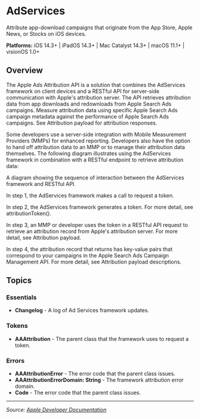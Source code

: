 # AdServices

Attribute app-download campaigns that originate from the App Store, Apple News, or Stocks on iOS devices.

**Platforms:** iOS 14.3+ | iPadOS 14.3+ | Mac Catalyst 14.3+ | macOS 11.1+ | visionOS 1.0+

## Overview

The Apple Ads Attribution API is a solution that combines the AdServices framework on client devices and a RESTful API for server-side communication with Apple's attribution server. The API retrieves attribution data from app downloads and redownloads from Apple Search Ads campaigns. Measure attribution data using specific Apple Search Ads campaign metadata against the performance of Apple Search Ads campaigns. See Attribution payload for attribution responses.

Some developers use a server-side integration with Mobile Measurement Providers (MMPs) for enhanced reporting. Developers also have the option to hand off attribution data to an MMP or to manage their attribution data themselves. The following diagram illustrates using the AdServices framework in combination with a RESTful endpoint to retrieve attribution data:

A diagram showing the sequence of interaction between the AdServices framework and RESTful API.

In step 1, the AdServices framework makes a call to request a token.

In step 2, the AdServices framework generates a token. For more detail, see attributionToken().

In step 3, an MMP or developer uses the token in a RESTful API request to retrieve an attribution record from Apple's attribution server. For more detail, see Attribution payload.

In step 4, the attribution record that returns has key-value pairs that correspond to your campaigns in the Apple Search Ads Campaign Management API. For more detail, see Attribution payload descriptions.

## Topics

### Essentials
- **Changelog** - A log of Ad Services framework updates.

### Tokens
- **AAAttribution** - The parent class that the framework uses to request a token.

### Errors
- **AAAttributionError** - The error code that the parent class issues.
- **AAAttributionErrorDomain: String** - The framework attribution error domain.
- **Code** - The error code that the parent class issues.

---

*Source: [Apple Developer Documentation](https://developer.apple.com/documentation/AdServices)*